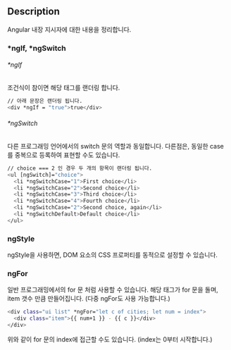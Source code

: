 ## Description

Angular 내장 지시자에 대한 내용을 정리합니다.

### *ngIf, *ngSwitch
###### *ngIf
조건식이 참이면 해당 태그를 랜더링 합니다.
```bash
// 아래 문장은 랜더링 됩니다.
<div *ngIf = "true">true</div>
```
###### *ngSwitch
다른 프로그래밍 언어에서의 switch 문의 역할과 동일합니다.
다른점은, 동일한 case를 중복으로 등록하여 표현할 수도 있습니다.
```bash
// choice === 2 인 경우 두 개의 항목이 랜더링 됩니다.
<ul [ngSwitch]="choice">
  <li *ngSwitchCase="1">First choice</li>
  <li *ngSwitchCase="2">Second choice</li>
  <li *ngSwitchCase="3">Third choice</li>
  <li *ngSwitchCase="4">Fourth choice</li>
  <li *ngSwitchCase="2">Second choice, again</li>
  <li *ngSwitchDefault>Default choice</li>
</ul>
```

### ngStyle
ngStyle을 사용하면, DOM 요소의 CSS 프로퍼티를 동적으로 설정할 수 있습니다.

### ngFor
일반 프로그래밍에서의 for 문 처럼 사용할 수 있습니다.
해당 태그가 for 문을 돌며, item 갯수 만큼 만들어집니다. (다중 ngFor도 사용 가능합니다.)
```bash
<div class="ui list" *ngFor="let c of cities; let num = index">
  <div class="item">{{ num+1 }} - {{ c }}</div>
</div>
```
위와 같이 for 문의 index에 접근할 수도 있습니다. (index는 0부터 시작합니다.)
